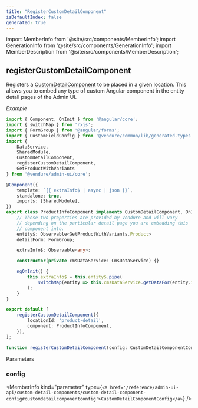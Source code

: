 ```yaml
---
title: "RegisterCustomDetailComponent"
isDefaultIndex: false
generated: true
---
```

<!-- This file was generated from the Vendure source. Do not modify. Instead, re-run the "docs:build" script -->
import MemberInfo from '@site/src/components/MemberInfo';
import GenerationInfo from '@site/src/components/GenerationInfo';
import MemberDescription from '@site/src/components/MemberDescription';


## registerCustomDetailComponent

<GenerationInfo sourceFile="packages/admin-ui/src/lib/core/src/extension/register-custom-detail-component.ts" sourceLine="57" packageName="@vendure/admin-ui" />

Registers a <a href='/reference/admin-ui-api/custom-detail-components/custom-detail-component#customdetailcomponent'>CustomDetailComponent</a> to be placed in a given location. This allows you
to embed any type of custom Angular component in the entity detail pages of the Admin UI.

*Example*

```ts
import { Component, OnInit } from '@angular/core';
import { switchMap } from 'rxjs';
import { FormGroup } from '@angular/forms';
import { CustomFieldConfig } from '@vendure/common/lib/generated-types';
import {
    DataService,
    SharedModule,
    CustomDetailComponent,
    registerCustomDetailComponent,
    GetProductWithVariants
} from '@vendure/admin-ui/core';

@Component({
    template: `{{ extraInfo$ | async | json }}`,
    standalone: true,
    imports: [SharedModule],
})
export class ProductInfoComponent implements CustomDetailComponent, OnInit {
    // These two properties are provided by Vendure and will vary
    // depending on the particular detail page you are embedding this
    // component into.
    entity$: Observable<GetProductWithVariants.Product>
    detailForm: FormGroup;

    extraInfo$: Observable<any>;

    constructor(private cmsDataService: CmsDataService) {}

    ngOnInit() {
        this.extraInfo$ = this.entity$.pipe(
            switchMap(entity => this.cmsDataService.getDataFor(entity.id))
        );
    }
}

export default [
    registerCustomDetailComponent({
        locationId: 'product-detail',
        component: ProductInfoComponent,
    }),
];
```

```ts title="Signature"
function registerCustomDetailComponent(config: CustomDetailComponentConfig): Provider
```
Parameters

### config

<MemberInfo kind="parameter" type={`<a href='/reference/admin-ui-api/custom-detail-components/custom-detail-component-config#customdetailcomponentconfig'>CustomDetailComponentConfig</a>`} />

